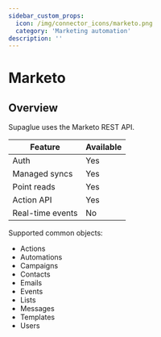 ```yaml
---
sidebar_custom_props:
  icon: /img/connector_icons/marketo.png
  category: 'Marketing automation'
description: ''
---
```


# Marketo

## Overview

Supaglue uses the Marketo REST API.

| Feature                    | Available |
| -------------------------- | --------- |
| Auth                       | Yes       |
| Managed syncs              | Yes       |
| Point reads                | Yes       |
| Action API                 | Yes       |
| Real-time events           | No        |

Supported common objects:

- Actions
- Automations
- Campaigns
- Contacts
- Emails
- Events
- Lists
- Messages
- Templates
- Users
